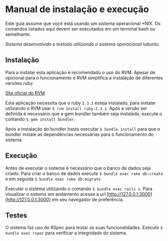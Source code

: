 # Manual de instalação e execução
Este guia assume que você está usando um sistema operacional \*NIX.
Os comandos listados aqui devem ser executados em um terminal bash
ou semelhante.

*Sistema desenvolvido e testado utilizando 
o sistema operacional lubuntu.*

## Instalação

Para a instalar esta aplicação é recomendado o uso do RVM. 
Apesar de opicional para o funcionamento o RVM simplifica a 
instalação de diferentes versões ruby.

[Site oficial do RVM](http://rvm.io)

Esta aplicação necessita que o ruby `2.3.1` esteja instalado, 
para instalar utilizando o RVM usar `$ rvm install ruby-2.3.1`. 
Após a versão ser definida é necessário que a gem bundler também 
seja instalada, execute o comando `$ gem install bundler`.

Após a instalação do bundler basta executar `$ bundle install`
para que o bundler instale as dependências necessárias para o 
funcionamento do sistema.

## Execução

Antes de executar o sistema é necessário que o banco de dados seja criado. 
Para criar o banco de dados execute `$ bundle exec rake db:create` 
e em seguida `$ bundle exec rake db:migrate`

Executar o sistema utilizando o comando `$ bundle exec rails s`. 
Para visualizar o sistema em andamento acesse a url [http://127.0.0.1:3000](http://127.0.0.1:3000)
em seu navegador de preferência.

## Testes

O sistema faz uso do RSpec para testar as suas funcionalidades.
Execute `$ bundle exec rspec` para verificar a integridade do
sistema.
